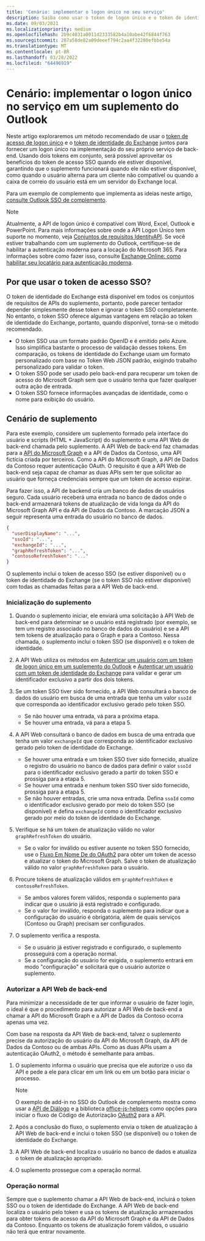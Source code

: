 ```yaml
---
title: 'Cenário: implementar o logon único no seu serviço'
description: Saiba como usar o token de logon único e o token de identidade do Exchange fornecidos por um suplemento do Outlook para implementar o SSO com o serviço.
ms.date: 09/03/2021
ms.localizationpriority: medium
ms.openlocfilehash: 2b9c4031a0011d2333582b4a10abe42f6844f763
ms.sourcegitcommit: 287a58de82a09deeef794c2aa4f32280efbbe54a
ms.translationtype: MT
ms.contentlocale: pt-BR
ms.lasthandoff: 03/28/2022
ms.locfileid: "64496919"
---
```

# <a name="scenario-implement-single-sign-on-to-your-service-in-an-outlook-add-in"></a>Cenário: implementar o logon único no serviço em um suplemento do Outlook

Neste artigo exploraremos um método recomendado de usar o [token de acesso de logon único](authenticate-a-user-with-an-sso-token.md) e o [token de identidade do Exchange](authenticate-a-user-with-an-identity-token.md) juntos para fornecer um logon único na implementação do seu próprio serviço de back-end. Usando dois tokens em conjunto, será possível aproveitar os benefícios do token de acesso SSO quando ele estiver disponível, garantindo que o suplemento funcionará quando ele não estiver disponível, como quando o usuário alterna para um cliente não compatível ou quando a caixa de correio do usuário está em um servidor do Exchange local.

Para um exemplo de complemento que implementa as ideias neste artigo, [consulte Outlook SSO de complemento](https://github.com/OfficeDev/Office-Add-in-samples/tree/main/Samples/auth/Outlook-Add-in-SSO).


> [!NOTE]
> Atualmente, a API de logon único é compatível com Word, Excel, Outlook e PowerPoint. Para mais informações sobre onde a API Logon Único tem suporte no momento, veja [Conjuntos de requisitos IdentityAPI](/javascript/api/requirement-sets/common/identity-api-requirement-sets). Se você estiver trabalhando com um suplemento do Outlook, certifique-se de habilitar a autenticação moderna para a locação do Microsoft 365. Para informações sobre como fazer isso, consulte [Exchange Online: como habilitar seu locatário para autenticação moderna](https://social.technet.microsoft.com/wiki/contents/articles/32711.exchange-online-how-to-enable-your-tenant-for-modern-authentication.aspx).


## <a name="why-use-the-sso-access-token"></a>Por que usar o token de acesso SSO?

O token de identidade do Exchange está disponível em todos os conjuntos de requisitos de APIs do suplemento, portanto, pode parecer tentador depender simplesmente desse token e ignorar o token SSO completamente. No entanto, o token SSO oferece algumas vantagens em relação ao token de identidade do Exchange, portanto, quando disponível, torna-se o método recomendado.

- O token SSO usa um formato padrão OpenID e é emitido pelo Azure. Isso simplifica bastante o processo de validação desses tokens. Em comparação, os tokens de identidade do Exchange usam um formato personalizado com base no Token Web JSON padrão, exigindo trabalho personalizado para validar o token.
- O token SSO pode ser usado pelo back-end para recuperar um token de acesso do Microsoft Graph sem que o usuário tenha que fazer qualquer outra ação de entrada.
- O token SSO fornece informações avançadas de identidade, como o nome para exibição do usuário.

## <a name="add-in-scenario"></a>Cenário de suplemento

Para este exemplo, considere um suplemento formado pela interface do usuário e scripts (HTML + JavaScript) do suplemento e uma API Web de back-end chamada pelo suplemento. A API Web de back-end faz chamadas para a [API do Microsoft Graph](/graph/overview) e a API de Dados da Contoso, uma API fictícia criada por terceiros. Como a API do Microsoft Graph, a API de Dados da Contoso requer autenticação OAuth. O requisito é que a API Web de back-end seja capaz de chamar as duas APIs sem ter que solicitar ao usuário que forneça credenciais sempre que um token de acesso expirar.

Para fazer isso, a API de backend cria um banco de dados de usuários seguro. Cada usuário receberá uma entrada no banco de dados onde o back-end armazenará tokens de atualização de vida longa da API do Microsoft Graph API e da API de Dados da Contoso. A marcação JSON a seguir representa uma entrada do usuário no banco de dados.

```JSON
{
  "userDisplayName": "...",
  "ssoId": "...",
  "exchangeId": "...",
  "graphRefreshToken": "...",
  "contosoRefreshToken": "..."
}
```

O suplemento inclui o token de acesso SSO (se estiver disponível) ou o token de identidade do Exchange (se o token SSO não estiver disponível) com todas as chamadas feitas para a API Web de back-end.

### <a name="add-in-startup"></a>Inicialização do suplemento

1. Quando o suplemento iniciar, ele enviará uma solicitação à API Web de back-end para determinar se o usuário está registrado (por exemplo, se tem um registro associado no banco de dados do usuário) e se a API tem tokens de atualização para o Graph e para a Contoso. Nessa chamada, o suplemento inclui o token SSO (se disponível) e o token de identidade.

1. A API Web utiliza os métodos em [Autenticar um usuário com um token de logon único em um suplemento do Outlook](authenticate-a-user-with-an-sso-token.md) e [Autenticar um usuário com um token de identidade do Exchange](authenticate-a-user-with-an-identity-token.md) para validar e gerar um identificador exclusivo a partir dos dois tokens.

1. Se um token SSO tiver sido fornecido, a API Web consultará o banco de dados do usuário em busca de uma entrada que tenha um valor `ssoId` que corresponda ao identificador exclusivo gerado pelo token SSO.
   - Se não houver uma entrada, vá para a próxima etapa.
   - Se houver uma entrada, vá para a etapa 5.

1. A API Web consultará o banco de dados em busca de uma entrada que tenha um valor `exchangeId` que corresponda ao identificador exclusivo gerado pelo token de identidade do Exchange.
   - Se houver uma entrada e um token SSO tiver sido fornecido, atualize o registro do usuário no banco de dados para definir o valor `ssoId` para o identificador exclusivo gerado a partir do token SSO e prossiga para a etapa 5.
   - Se houver uma entrada e nenhum token SSO tiver sido fornecido, prossiga para a etapa 5.
   - Se não houver entradas, crie uma nova entrada. Defina `ssoId` como o identificador exclusivo gerado por meio do token SSO (se disponível) e defina `exchangeId` como o identificador exclusivo gerado por meio do token de identidade do Exchange.

1. Verifique se há um token de atualização válido no valor `graphRefreshToken` do usuário.
   - Se o valor for inválido ou estiver ausente no token SSO fornecido, use o [Fluxo Em Nome De do OAuth2](/azure/active-directory/develop/active-directory-v2-protocols-oauth-on-behalf-of) para obter um token de acesso e atualizar o token do Microsoft Graph. Salve o token de atualização válido no valor `graphRefreshToken` para o usuário.

1. Procure tokens de atualização válidos em `graphRefreshToken` e `contosoRefreshToken`.
   - Se ambos valores forem válidos, responda o suplemento para indicar que o usuário já está registrado e configurado.
   - Se o valor for inválido, responda o suplemento para indicar que a configuração do usuário é obrigatória, além de quais serviços (Contoso ou Graph) precisam ser configurados.

1. O suplemento verifica a resposta.
   - Se o usuário já estiver registrado e configurado, o suplemento prosseguirá com a operação normal.
   - Se a configuração do usuário for exigida, o suplemento entrará em modo "configuração" e solicitará que o usuário autorize o suplemento.

### <a name="authorize-the-backend-web-api"></a>Autorizar a API Web de back-end

Para minimizar a necessidade de ter que informar o usuário de fazer login, o ideal é que o procedimento para autorizar a API Web de back-end a chamar a API do Microsoft Graph e a API de Dados da Contoso ocorra apenas uma vez.

Com base na resposta da API Web de back-end, talvez o suplemento precise da autorização do usuário da API do Microsoft Graph, da API de Dados da Contoso ou de ambas APIs. Como as duas APIs usam a autenticação OAuth2, o método é semelhante para ambas.

1. O suplemento informa o usuário que precisa que ele autorize o uso da API e pede a ele para clicar em um link ou em um botão para iniciar o processo.

    > [!NOTE]
    > O exemplo de add-in no SSO do Outlook de complemento mostra como usar a [API de Diálogo](/javascript/api/office/office.ui#displaydialogasync-startaddress--options--callback-) e [a](https://github.com/OfficeDev/Office-Add-in-samples/tree/main/Samples/auth/Outlook-Add-in-SSO) biblioteca [office-js-helpers](https://github.com/OfficeDev/office-js-helpers) como opções para iniciar o fluxo de Código de Autorização [OAuth2](/azure/active-directory/develop/active-directory-protocols-oauth-code) para a API.

1. Após a conclusão do fluxo, o suplemento envia o token de atualização à API Web de back-end e inclui o token SSO (se disponível) ou o token de identidade do Exchange.

1. A API Web de back-end localiza o usuário no banco de dados e atualiza o token de atualização apropriado.

1. O suplemento prossegue com a operação normal.

### <a name="normal-operation"></a>Operação normal

Sempre que o suplemento chamar a API Web de back-end, incluirá o token SSO ou o token de identidade do Exchange. A API Web de back-end localiza o usuário pelo token e usa os tokens de atualização armazenados para obter tokens de acesso da API do Microsoft Graph e da API de Dados da Contoso. Enquanto os tokens de atualização forem válidos, o usuário não terá que entrar novamente.
